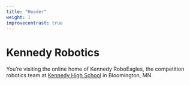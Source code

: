 ```yaml
---
title: "Header"
weight: 1
improvecontrast: true
---
```


# Kennedy Robotics

You’re visiting the online home of Kennedy RoboEagles, the competition robotics team at [Kennedy High School](http://khs.bloomington.k12.mn.us/) in Bloomington, MN.
